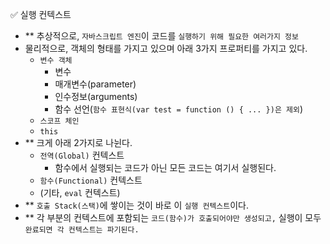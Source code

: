 ✅ 실행 컨텍스트

* ** 추상적으로, `자바스크립트 엔진`이 코드를 `실행하기 위해 필요한 여러가지 정보`
* 물리적으로, 객체의 형태를 가지고 있으며 아래 3가지 프로퍼티를 가지고 있다.
  * `변수 객체`
    * 변수
    * 매개변수(parameter)
    * 인수정보(arguments)
    * 함수 선언(`함수 표현식(var test = function () { ... })은 제외`)
  * `스코프 체인`
  * `this`
* ** 크게 아래 2가지로 나뉜다.
  * `전역(Global)` 컨텍스트
    * 함수에서 실행되는 코드가 아닌 모든 코드는 여기서 실행된다.
  * `함수(Functional)` 컨텍스트
  * (기타, `eval` 컨텍스트)
* ** `호출 Stack(스택)`에 쌓이는 것이 바로 이 `실행 컨텍스트`이다.
* ** 각 부분의 컨텍스트에 포함되는 `코드(함수)가 호출되어야만 생성되고,` 실행이 모두 `완료되면 각 컨텍스트는 파기된다.`